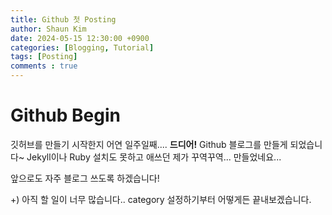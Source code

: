 ```yaml
---
title: Github 첫 Posting
author: Shaun Kim
date: 2024-05-15 12:30:00 +0900
categories: [Blogging, Tutorial]
tags: [Posting]
comments : true
---
```


# Github Begin

깃허브를 만들기 시작한지 어연 일주일째.... **드디어!** Github 블로그를 만들게 되었습니다~
Jekyll이나 Ruby 설치도 못하고 애쓰던 제가 꾸역꾸역... 만들었네요...

앞으로도 자주 블로그 쓰도록 하겠습니다!

+) 아직 할 일이 너무 많습니다.. category 설정하기부터 어떻게든 끝내보겠습니다.